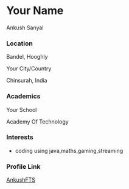 # Your Name

Ankush Sanyal

### Location

Bandel, Hooghly

Your City/Country

Chinsurah, India

### Academics

Your School

Academy Of Technology

### Interests

- coding using java,maths,gaming,streaming

### Profile Link

[AnkushFTS](https://github.com/AnkushFTS)
